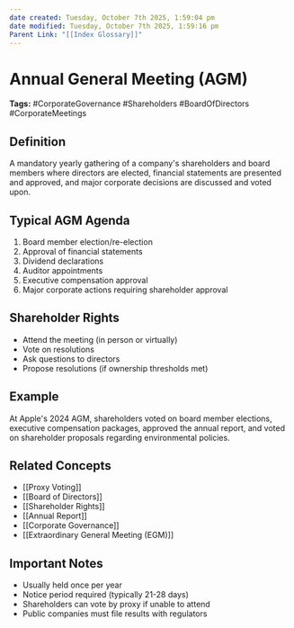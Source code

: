 ```yaml
---
date created: Tuesday, October 7th 2025, 1:59:04 pm
date modified: Tuesday, October 7th 2025, 1:59:16 pm
Parent Link: "[[Index Glossary]]"
---
```


# Annual General Meeting (AGM)

**Tags:** #CorporateGovernance #Shareholders #BoardOfDirectors #CorporateMeetings

## Definition

A mandatory yearly gathering of a company's shareholders and board members where directors are elected, financial statements are presented and approved, and major corporate decisions are discussed and voted upon.

## Typical AGM Agenda

1. Board member election/re-election
2. Approval of financial statements
3. Dividend declarations
4. Auditor appointments
5. Executive compensation approval
6. Major corporate actions requiring shareholder approval

## Shareholder Rights

- Attend the meeting (in person or virtually)
- Vote on resolutions
- Ask questions to directors
- Propose resolutions (if ownership thresholds met)

## Example

At Apple's 2024 AGM, shareholders voted on board member elections, executive compensation packages, approved the annual report, and voted on shareholder proposals regarding environmental policies.

## Related Concepts

- [[Proxy Voting]]
- [[Board of Directors]]
- [[Shareholder Rights]]
- [[Annual Report]]
- [[Corporate Governance]]
- [[Extraordinary General Meeting (EGM)]]

## Important Notes

- Usually held once per year
- Notice period required (typically 21-28 days)
- Shareholders can vote by proxy if unable to attend
- Public companies must file results with regulators